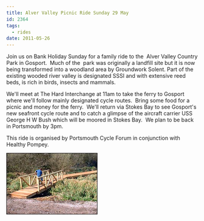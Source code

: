 ```yaml
---
title: Alver Valley Picnic Ride Sunday 29 May
id: 2364
tags:
  - rides
date: 2011-05-26
---
```


Join us on Bank Holiday Sunday for a family ride to the  Alver Valley Country Park in Gosport.  Much of the  park was originally a landfill site but it is now being transformed into a woodland area by Groundwork Solent. Part of the existing wooded river valley is designated SSSI and with extensive reed beds, is rich in birds, insects and mammals.

We'll meet at The Hard Interchange at 11am to take the ferry to Gosport where we'll follow mainly designated cycle routes.  Bring some food for a picnic and money for the ferry.  We'll return via Stokes Bay to see Gosport's new seafront cycle route and to catch a glimpse of the aircraft carrier USS George H W Bush which will be moored in Stokes Bay.  We plan to be back in Portsmouth by 3pm.

This ride is organised by Portsmouth Cycle Forum in conjunction with Healthy Pompey.

![Alver Valley Country Park](/public/assets/Alver-Valley-Country-Park.jpg)

